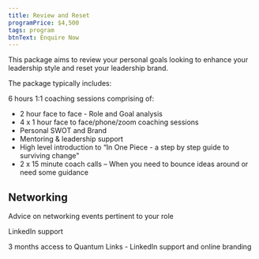 ```yaml
---
title: Review and Reset
programPrice: $4,500
tags: program
btnText: Enquire Now
---
```

This package aims to review your personal goals looking to enhance your leadership style and reset your leadership brand.  

The package typically includes:

6 hours  1:1 coaching sessions comprising of:

* 2 hour face to face - Role and Goal analysis
* 4 x 1 hour face to face/phone/zoom coaching sessions
* Personal SWOT and Brand
* Mentoring & leadership support
* High level introduction to “In One Piece - a step by step guide to surviving change"
* 2 x 15 minute coach calls – When you need to bounce ideas around or need some guidance

## Networking

Advice on networking events pertinent to your role

LinkedIn support

3 months access to Quantum Links - LinkedIn support and online branding